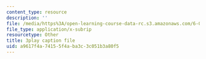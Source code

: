 ```yaml
---
content_type: resource
description: ''
file: /media/https%3A/open-learning-course-data-rc.s3.amazonaws.com/6-004-computation-structures-spring-2017/a9617f4a74155f4aba3c3c051b3a80f5_SlwUHJ4kgjI.vtt
file_type: application/x-subrip
resourcetype: Other
title: 3play caption file
uid: a9617f4a-7415-5f4a-ba3c-3c051b3a80f5
---
```

